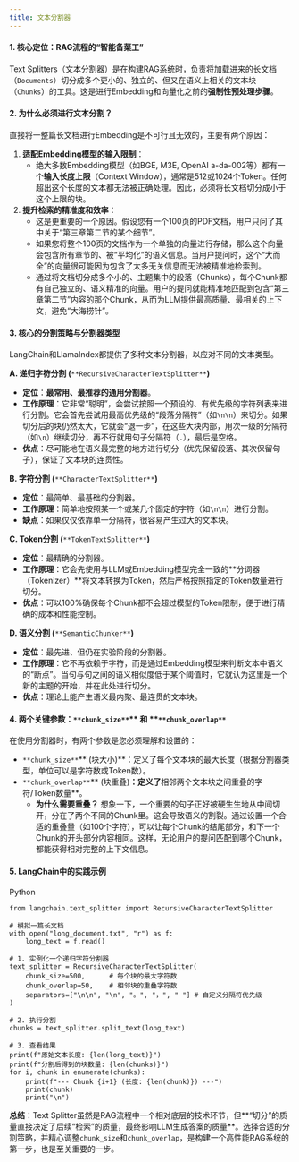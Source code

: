 ```yaml
---
title: 文本分割器
---
```


#### **1. 核心定位：RAG流程的“智能备菜工”**
Text Splitters（文本分割器）是在构建RAG系统时，负责将加载进来的长文档（`Documents`）切分成多个更小的、独立的、但又在语义上相关的文本块（`Chunks`）的工具。这是进行Embedding和向量化之前的**强制性预处理步骤**。

#### **2. 为什么必须进行文本分割？**
直接将一整篇长文档进行Embedding是不可行且无效的，主要有两个原因：

1. **适配Embedding模型的输入限制**：
    - 绝大多数Embedding模型（如BGE, M3E, OpenAI a-da-002等）都有一个**输入长度上限**（Context Window），通常是512或1024个Token。任何超出这个长度的文本都无法被正确处理。因此，必须将长文档切分成小于这个上限的块。
2. **提升检索的精准度和效率**：
    - 这是更重要的一个原因。假设您有一个100页的PDF文档，用户只问了其中关于“第三章第二节的某个细节”。
    - 如果您将整个100页的文档作为一个单独的向量进行存储，那么这个向量会包含所有章节的、被“平均化”的语义信息。当用户提问时，这个“大而全”的向量很可能因为包含了太多无关信息而无法被精准地检索到。
    - 通过将文档切分成多个小的、主题集中的段落（Chunks），每个Chunk都有自己独立的、语义精准的向量。用户的提问就能精准地匹配到包含“第三章第二节”内容的那个Chunk，从而为LLM提供最高质量、最相关的上下文，避免“大海捞针”。

#### **3. 核心的分割策略与分割器类型**
LangChain和LlamaIndex都提供了多种文本分割器，以应对不同的文本类型。

**A. 递归字符分割 (**`**RecursiveCharacterTextSplitter**`**)**

+ **定位**：**最常用、最推荐的通用分割器**。
+ **工作原理**：它非常“聪明”，会尝试按照一个预设的、有优先级的字符列表来进行分割。它会首先尝试用最高优先级的“段落分隔符”（如`\n\n`）来切分。如果切分后的块仍然太大，它就会“退一步”，在这些大块内部，用次一级的分隔符（如`\n`）继续切分，再不行就用句子分隔符（`.`），最后是空格。
+ **优点**：尽可能地在语义最完整的地方进行切分（优先保留段落、其次保留句子），保证了文本块的连贯性。

**B. 字符分割 (**`**CharacterTextSplitter**`**)**

+ **定位**：最简单、最基础的分割器。
+ **工作原理**：简单地按照某一个或某几个固定的字符（如`\n\n`）进行分割。
+ **缺点**：如果仅仅依靠单一分隔符，很容易产生过大的文本块。

**C. Token分割 (**`**TokenTextSplitter**`**)**

+ **定位**：最精确的分割器。
+ **工作原理**：它会先使用与LLM或Embedding模型完全一致的**分词器（Tokenizer）**将文本转换为Token，然后严格按照指定的Token数量进行切分。
+ **优点**：可以100%确保每个Chunk都不会超过模型的Token限制，便于进行精确的成本和性能控制。

**D. 语义分割 (**`**SemanticChunker**`**)**

+ **定位**：最先进、但仍在实验阶段的分割器。
+ **工作原理**：它不再依赖于字符，而是通过Embedding模型来判断文本中语义的“断点”。当句与句之间的语义相似度低于某个阈值时，它就认为这里是一个新的主题的开始，并在此处进行切分。
+ **优点**：理论上能产生语义最内聚、最连贯的文本块。

#### **4. 两个关键参数：**`**chunk_size**`** 和 **`**chunk_overlap**`
在使用分割器时，有两个参数是您必须理解和设置的：

+ `**chunk_size**`** (块大小)**：定义了每个文本块的最大长度（根据分割器类型，单位可以是字符数或Token数）。
+ `**chunk_overlap**`** (块重叠)**：定义了**相邻两个文本块之间重叠的字符/Token数量**。
    - **为什么需要重叠？** 想象一下，一个重要的句子正好被硬生生地从中间切开，分在了两个不同的Chunk里。这会导致语义的割裂。通过设置一个合适的重叠量（如100个字符），可以让每个Chunk的结尾部分，和下一个Chunk的开头部分内容相同。这样，无论用户的提问匹配到哪个Chunk，都能获得相对完整的上下文信息。

#### **5. LangChain中的实践示例**
Python

```plain
from langchain.text_splitter import RecursiveCharacterTextSplitter

# 模拟一篇长文档
with open("long_document.txt", "r") as f:
    long_text = f.read()

# 1. 实例化一个递归字符分割器
text_splitter = RecursiveCharacterTextSplitter(
    chunk_size=500,      # 每个块的最大字符数
    chunk_overlap=50,    # 相邻块的重叠字符数
    separators=["\n\n", "\n", "。", "，", " "] # 自定义分隔符优先级
)

# 2. 执行分割
chunks = text_splitter.split_text(long_text)

# 3. 查看结果
print(f"原始文本长度: {len(long_text)}")
print(f"分割后得到的块数量: {len(chunks)}")
for i, chunk in enumerate(chunks):
    print(f"--- Chunk {i+1} (长度: {len(chunk)}) ---")
    print(chunk)
    print("\n")
```

**总结**：Text Splitter虽然是RAG流程中一个相对底层的技术环节，但**“切分”的质量直接决定了后续“检索”的质量，最终影响LLM生成答案的质量**。选择合适的分割策略，并精心调整`chunk_size`和`chunk_overlap`，是构建一个高性能RAG系统的第一步，也是至关重要的一步。

